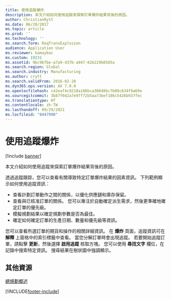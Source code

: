 ```yaml
---
title: 使用追蹤爆炸
description: 本文介紹如何使用追蹤來探索訂單爆炸結果背後的原因。
author: ChristianRytt
ms.date: 06/20/2017
ms.topic: article
ms.prod: ''
ms.technology: ''
ms.search.form: ReqTransExplosion
audience: Application User
ms.reviewer: kamaybac
ms.custom: 19231
ms.assetid: 9bc9bfbe-a7a9-437b-a947-826229b0585a
ms.search.region: Global
ms.search.industry: Manufacturing
ms.author: crytt
ms.search.validFrom: 2016-02-28
ms.dyn365.ops.version: AX 7.0.0
ms.openlocfilehash: c42eaf4c9218a186bca30848bc7b09c634f9a69e
ms.sourcegitcommit: 3b87f042a7e97f72b5aa73bef186c5426b937fec
ms.translationtype: HT
ms.contentlocale: zh-TW
ms.lasthandoff: 09/29/2021
ms.locfileid: "8447990"
---
```

# <a name="use-tracing-for-explosion"></a>使用追蹤爆炸

[!include [banner](../includes/banner.md)]

本文介紹如何使用追蹤來探索訂單爆炸結果背後的原因。

透過追蹤跟踪，您可以查看有關導致特定訂單爆炸結果的因素資訊。 下列範例顯示如何使用追蹤資訊：

-   查看計劃訂單動作之間的關係，以優化供應鏈和庫存保留。
-   查看與已核准訂單的關係。 您可以專注於自動確定派生需求，然後更準確地確定訂單的優先級。
-   模擬規劃結果以確定規劃參數是否為最佳。
-   確定如何確定訂單的生產日期、數量和優先級等資訊。

您可以查看所選訂單的期貨和操作的相關詳細資訊。 在 **爆炸** 頁面，追蹤資訊可在 **解釋** 上窗格中的索引標籤中查看。 當您分解訂單時會出現追蹤。 若要開始追蹤訂單，請點擊 **更新**，然後選擇 **啟用追蹤** 核取方塊。 您可以使用 **尋找文字** 欄位，在記錄中搜索特定資訊。 搜尋結果在樹狀圖中強調顯示。

## <a name="additional-resources"></a>其他資源

[總規劃概述](master-plans.md)





[!INCLUDE[footer-include](../../includes/footer-banner.md)]